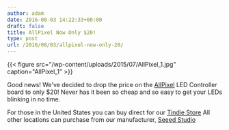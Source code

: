```yaml
---
author: adam
date: 2016-08-03 14:22:33+00:00
draft: false
title: AllPixel Now Only $20!
type: post
url: /2016/08/03/allpixel-now-only-20/
---
```

{{< figure src="/wp-content/uploads/2015/07/AllPixel_1.jpg" caption="AllPixel_1" >}}


Good news! We've decided to drop the price on the [AllPixel](/AllPixel) LED Controller board to only $20!
Never has it been so cheap and so easy to get your LEDs blinking in no time.

For those in the United States you can buy direct for our [Tindie Store](https://www.tindie.com/products/ManiacalLabs/allpixel-universal-led-controller/)
All other locations can purchase from our manufacturer, [Seeed Studio](http://seeedstudio.com/AllPixel-Kit-p-2381.html)
